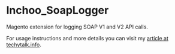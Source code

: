 Inchoo_SoapLogger
=================

Magento extension for logging SOAP V1 and V2 API calls.

For usage instructions and more details you can visit my [article at techytalk.info](http://www.techytalk.info/magento-extension-for-logging-soap-v1-and-v2-api-requests/).
